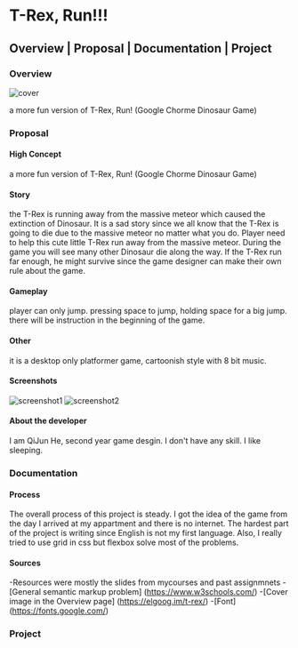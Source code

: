 # T-Rex, Run!!!

## Overview | Proposal | Documentation | Project

### Overview 

![cover](https://cdn.discordapp.com/attachments/522659960728059908/631249999497396252/T-Rex.PNG)

a more fun version of T-Rex, Run! (Google Chorme Dinosaur Game) 

### Proposal

#### High Concept
a more fun version of T-Rex, Run! (Google Chorme Dinosaur Game)

#### Story
the T-Rex is running away from the massive meteor which caused the 
extinction of Dinosaur. It is a sad story since we all know that the 
T-Rex is going to die due to the massive meteor no matter what you do. 
Player need to help this cute little T-Rex run away from the massive 
meteor. During the game you will see many other Dinosaur die along the 
way. If the T-Rex run far enough, he might survive since the game designer 
can make their own rule about the game.
               
              
#### Gameplay
player can only jump. pressing space to jump, holding space for a big jump. 
there will be instruction in the beginning of the game.         

#### Other
it is a desktop only platformer game, cartoonish style with 8 bit music.

#### Screenshots
![screenshot1](https://cdn.discordapp.com/attachments/522659960728059908/631250047429771264/screenshot.png)
![screenshot2](https://cdn.discordapp.com/attachments/522659960728059908/631250036306739201/screenshotB.png)

#### About the developer
I am QiJun He, second year game desgin. I don't have any skill. I like sleeping.

### Documentation

#### Process
The overall process of this project is steady. I got the idea of the game from 
the day I arrived at my appartment and there is no internet. The hardest part 
of the project is writing since English is not my first language. Also, I really 
tried to use grid in css but flexbox solve most of the problems.

#### Sources
-Resources were mostly the slides from mycourses and past assignmnets
-[General semantic markup problem] (https://www.w3schools.com/)
-[Cover image in the Overview page] (https://elgoog.im/t-rex/)
-[Font] (https://fonts.google.com/)

### Project


               

               


